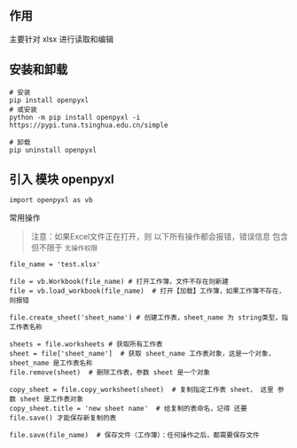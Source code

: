 ## 作用

主要针对 xlsx 进行读取和编辑

## 安装和卸载

```
# 安装
pip install openpyxl
# 或安装
python -m pip install openpyxl -i https://pypi.tuna.tsinghua.edu.cn/simple

# 卸载
pip uninstall openpyxl
```

## 引入 模块 openpyxl
```
import openpyxl as vb
```
常用操作
> 注意：如果Excel文件正在打开，则 以下所有操作都会报错，错误信息 包含但不限于 `无操作权限`
```
file_name = 'test.xlsx'

file = vb.Workbook(file_name) # 打开工作簿，文件不存在则新建
file = vb.load_workbook(file_name)  # 打开【加载】工作簿，如果工作簿不存在，则报错

file.create_sheet('sheet_name') # 创建工作表，sheet_name 为 string类型，指 工作表名称

sheets = file.worksheets # 获取所有工作表
sheet = file['sheet_name']  # 获取 sheet_name 工作表对象，这是一个对象， sheet_name 是工作表名称
file.remove(sheet)  # 删除工作表，参数 sheet 是一个对象

copy_sheet = file.copy_worksheet(sheet)  # 复制指定工作表 sheet， 这里 参数 sheet 是工作表对象
copy_sheet.title = 'new sheet name'  # 给复制的表命名，记得 还要 file.save() 才能保存新复制的表

file.save(file_name)  # 保存文件（工作簿）：任何操作之后，都需要保存文件
```





